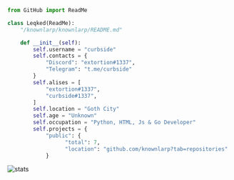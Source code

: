 ```py
from GitHub import ReadMe

class Leqked(ReadMe):
    "/knownlarp/knownlarp/README.md"

    def __init__(self):
        self.username = "curbside"
        self.contacts = {
            "Discord": "extortion#1337",
            "Telegram": "t.me/curbside"
        }
        self.alises = [
            "extortion#1337",
            "curbside#1337",
        ]
        self.location = "Goth City"
        self.age = "Unknown"
        self.occupation = "Python, HTML, Js & Go Developer"
        self.projects = {
            "public": {
                  "total": 7,
                  "location": "github.com/knownlarp?tab=repositories"
            }
```
![stats](https://github-readme-stats.vercel.app/api/?username=knownlarp&title_color=4F8CC9&text_color=2f3136&show_icons=true&bg_color=00000000&hide_border=true&icon_color=4F8CC9&hide_title=true&count_private=true&include_all_commits=true)
